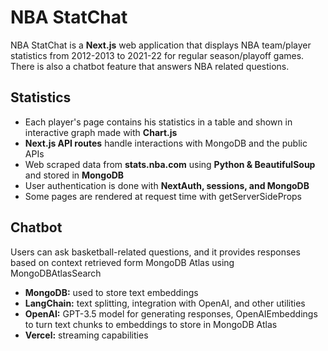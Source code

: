 # NBA StatChat
NBA StatChat is a **Next.js** web application that displays NBA team/player statistics from 2012-2013 to 2021-22 for regular season/playoff games.
There is also a chatbot feature that answers NBA related questions.

## Statistics
- Each player's page contains his statistics in a table and shown in interactive graph made with **Chart.js**
- **Next.js API routes** handle interactions with MongoDB and the public APIs
- Web scraped data from **stats.nba.com** using **Python & BeautifulSoup** and stored in **MongoDB**
- User authentication is done with **NextAuth, sessions, and MongoDB**
- Some pages are rendered at request time with getServerSideProps

## Chatbot
Users can ask basketball-related questions, and it provides responses based on context retrieved form MongoDB Atlas using MongoDBAtlasSearch
- **MongoDB:** used to store text embeddings
- **LangChain:** text splitting, integration with OpenAI, and other utilities
- **OpenAI:** GPT-3.5 model for generating responses, OpenAIEmbeddings to turn text chunks to embeddings to store in MongoDB Atlas
- **Vercel:** streaming capabilities 
